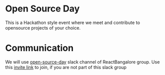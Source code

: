 # Open Source Day

This is a Hackathon style event where we meet and contribute to opensource projects of your choice.


# Communication

We will use [open-source-day](https://reactbangalore.slack.com/messages/CJ9ULM0RJ) slack channel of ReactBangalore group. 
Use this [invite link](https://reactbangalore.herokuapp.com) to join, if you are not part of this slack group

